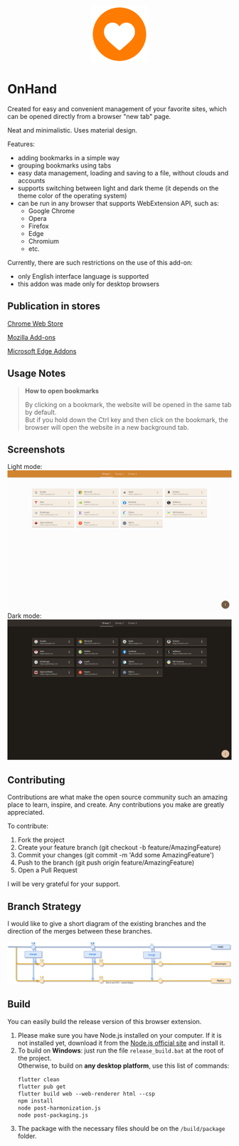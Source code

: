 <p align="center">
  <img src="web/icons/icon-128.png" width="128" />
</p>

# OnHand

Сreated for easy and convenient management of your favorite sites, which can be opened directly from a browser "new tab" page.

Neat and minimalistic.
Uses material design.

Features:
- adding bookmarks in a simple way
- grouping bookmarks using tabs
- easy data management, loading and saving to a file, without clouds and accounts
- supports switching between light and dark theme (it depends on the theme color of the operating system)
- can be run in any browser that supports WebExtension API, such as:
  * Google Chrome
  * Opera
  * Firefox
  * Edge
  * Chromium
  * etc.

Currently, there are such restrictions on the use of this add-on:
- only English interface language is supported
- this addon was made only for desktop browsers

## Publication in stores

[Chrome Web Store](https://chrome.google.com/webstore/detail/onhand/ndghfaalceocliigojpcoohpaagomkcf)

[Mozilla Add-ons](https://addons.mozilla.org/ru/firefox/addon/onhand)

[Microsoft Edge Addons](https://microsoftedge.microsoft.com/addons/detail/onhand/kcicjmoijnmhooklndppjknpocdafoep)

## Usage Notes

> **How to open bookmarks**
> 
> By clicking on a bookmark, the website will be opened in the same tab by default.<br/>
> But if you hold down the Ctrl key and then click on the bookmark, the browser will open the website in a new background tab.

## Screenshots

Light mode:<br>
<img src="app_info/screenshot_light.png" width="600" />
<br>Dark mode:<br>
<img src="app_info/screenshot_dark.png" width="600" />

## Contributing

Contributions are what make the open source community such an amazing place to learn, inspire, and create. Any contributions you make are greatly appreciated.

To contribute:
1. Fork the project
1. Create your feature branch (git checkout -b feature/AmazingFeature)
1. Commit your changes (git commit -m 'Add some AmazingFeature')
1. Push to the branch (git push origin feature/AmazingFeature)
1. Open a Pull Request

I will be very grateful for your support.

## Branch Strategy

I would like to give a short diagram of the existing branches and the direction of the merges between these branches.

<img src="branch_strategy.svg">

## Build

You can easily build the release version of this browser extension.
1. Please make sure you have Node.js installed on your computer. If it is not installed yet, download it from the [Node.js official site](https://nodejs.org) and install it.
1. To build on **Windows**: just run the file `release_build.bat` at the root of the project.<br>
Otherwise, to build on **any desktop platform**, use this list of commands:
    ```properties
    flutter clean
    flutter pub get
    flutter build web --web-renderer html --csp
    npm install
    node post-harmonization.js
    node post-packaging.js
    ```
1. The package with the necessary files should be on the `/build/package` folder.
